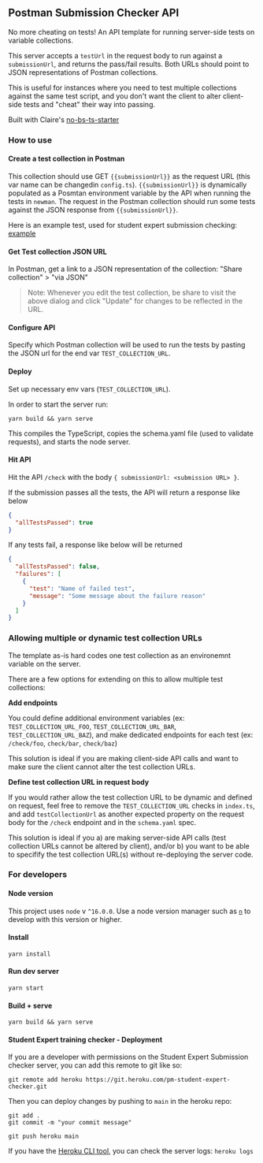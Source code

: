 ## Postman Submission Checker API

No more cheating on tests! An API template for running server-side tests on variable collections.

This server accepts a `testUrl` in the request body to run against a `submissionUrl`, and returns the pass/fail results. Both URLs should point to JSON representations of Postman collections.

This is useful for instances where you need to test multiple collections against the same test script, and you don't want the client to alter client-side tests and "cheat" their way into passing.

Built with Claire's [no-bs-ts-starter](https://github.com/clairefro/my-no-bs-ts-express-starter)

### How to use

#### Create a test collection in Postman

This collection should use GET `{{submissionUrl}}` as the request URL (this var name can be changedin `config.ts`). `{{submissionUrl}}` is dynamically populated as a Posmtan environment variable by the API when running the tests in `newman`. The request in the Postman collection should run some tests against the JSON response from `{{submissionUrl}}`.

Here is an example test, used for student expert submission checking: [example](https://postman.postman.co/workspace/Training-Processing~f20c42fd-3898-4fe3-977a-eb953781cff1/request/15567703-36eb6066-6aa4-4994-b9bf-0829bd88c80b)

#### Get Test collection JSON URL

In Postman, get a link to a JSON representation of the collection: "Share collection" > "via JSON"

> Note: Whenever you edit the test collection, be share to visit the above dialog and click "Update" for changes to be reflected in the URL.

#### Configure API

Specify which Postman collection will be used to run the tests by pasting the JSON url for the end var `TEST_COLLECTION_URL`.

#### Deploy

Set up necessary env vars (`TEST_COLLECTION_URL`).

In order to start the server run:

`yarn build && yarn serve`

This compiles the TypeScript, copies the schema.yaml file (used to validate requests), and starts the node server.

#### Hit API

Hit the API `/check` with the body `{ submissionUrl: <submission URL> }`.

If the submission passes all the tests, the API will return a response like below

```json
{
  "allTestsPassed": true
}
```

If any tests fail, a response like below will be returned

```json
{
  "allTestsPassed": false,
  "failures": [
    {
      "test": "Name of failed test",
      "message": "Some message about the failure reason"
    }
  ]
}
```

### Allowing multiple or dynamic test collection URLs

The template as-is hard codes one test collection as an environemnt variable on the server.

There are a few options for extending on this to allow multiple test collections:

**Add endpoints**

You could define additional environment variables (ex: `TEST_COLLECTION_URL_FOO`, `TEST_COLLECTION_URL_BAR`, `TEST_COLLECTION_URL_BAZ`), and make dedicated endpoints for each test (ex: `/check/foo`, `check/bar`, `check/baz`)

This solution is ideal if you are making client-side API calls and want to make sure the client cannot alter the test collection URLs.

**Define test collection URL in request body**

If you would rather allow the test collection URL to be dynamic and defined on request, feel free to remove the `TEST_COLLECTION_URL` checks in `index.ts`, and add `testCollectionUrl` as another expected property on the request body for the `/check` endpoint and in the `schema.yaml` spec.

This solution is ideal if you a) are making server-side API calls (test collection URLs cannot be altered by client), and/or b) you want to be able to specifify the test collection URL(s) without re-deploying the server code.

### For developers

#### Node version

This project uses `node` v `^16.0.0`. Use a node version manager such as [`n`](https://www.npmjs.com/package/n) to develop with this version or higher.

#### Install

`yarn install`

#### Run dev server

`yarn start`

#### Build + serve

`yarn build && yarn serve`

#### Student Expert training checker - Deployment

If you are a developer with permissions on the Student Expert Submission checker server, you can add this remote to git like so:

`git remote add heroku https://git.heroku.com/pm-student-expert-checker.git`

Then you can deploy changes by pushing to `main` in the heroku repo:

```
git add .
git commit -m "your commit message"

git push heroku main
```

If you have the [Heroku CLI tool](https://devcenter.heroku.com/articles/heroku-cli), you can check the server logs:
`heroku logs`
